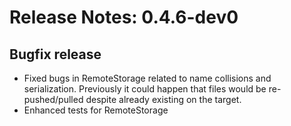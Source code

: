 # Release Notes: 0.4.6-dev0

## Bugfix release
- Fixed bugs in RemoteStorage related to name collisions and serialization.
Previously it could happen that files would be re-pushed/pulled despite
already existing on the target.
- Enhanced tests for RemoteStorage

